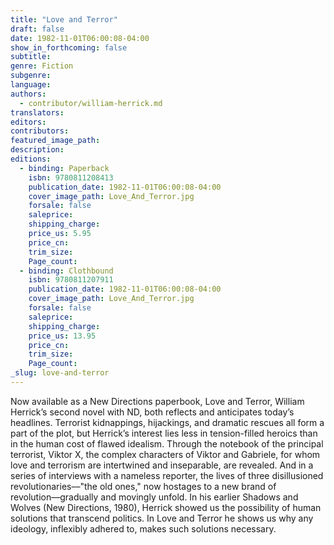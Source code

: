 ```yaml
---
title: "Love and Terror"
draft: false
date: 1982-11-01T06:00:08-04:00
show_in_forthcoming: false
subtitle:
genre: Fiction
subgenre:
language:
authors:
  - contributor/william-herrick.md
translators:
editors:
contributors:
featured_image_path:
description:
editions:
  - binding: Paperback
    isbn: 9780811208413
    publication_date: 1982-11-01T06:00:08-04:00
    cover_image_path: Love_And_Terror.jpg
    forsale: false
    saleprice:
    shipping_charge:
    price_us: 5.95
    price_cn:
    trim_size:
    Page_count:
  - binding: Clothbound
    isbn: 9780811207911
    publication_date: 1982-11-01T06:00:08-04:00
    cover_image_path: Love_And_Terror.jpg
    forsale: false
    saleprice:
    shipping_charge:
    price_us: 13.95
    price_cn:
    trim_size:
    Page_count:
_slug: love-and-terror
---
```


Now available as a New Directions paperbook, Love and Terror, William Herrick’s second novel with ND, both reflects and anticipates today’s headlines. Terrorist kidnappings, hijackings, and dramatic rescues all form a part of the plot, but Herrick’s interest lies less in tension-filled heroics than in the human cost of flawed idealism. Through the notebook of the principal terrorist, Viktor X, the complex characters of Viktor and Gabriele, for whom love and terrorism are intertwined and inseparable, are revealed. And in a series of interviews with a nameless reporter, the lives of three disillusioned revolutionaries––"the old ones," now hostages to a new brand of revolution––gradually and movingly unfold. In his earlier Shadows and Wolves (New Directions, 1980), Herrick showed us the possibility of human solutions that transcend politics. In Love and Terror he shows us why any ideology, inflexibly adhered to, makes such solutions necessary.

